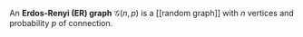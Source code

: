 An **Erdos-Renyi (ER) graph** $\mathcal{G}(n,p)$ is a [[random graph]] with $n$ vertices and probability $p$ of connection.